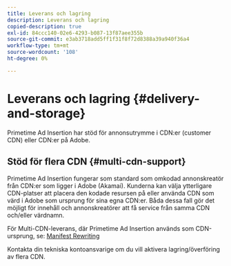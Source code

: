 ```yaml
---
title: Leverans och lagring
description: Leverans och lagring
copied-description: true
exl-id: 84ccc140-02e6-4293-b087-13f87aee355b
source-git-commit: e3ab3718add5ff1f31f8f72d8388a39a940f36a4
workflow-type: tm+mt
source-wordcount: '108'
ht-degree: 0%

---
```


# Leverans och lagring {#delivery-and-storage}

Primetime Ad Insertion har stöd för annonsutrymme i CDN:er (customer CDN) eller CDN:er på Adobe.

## Stöd för flera CDN {#multi-cdn-support}

Primetime Ad Insertion fungerar som standard som omkodad annonskreatör från CDN:er som ligger i Adobe (Akamai).  Kunderna kan välja ytterligare CDN-platser att placera den kodade resursen på eller använda CDN som värd i Adobe som ursprung för sina egna CDN:er.  Båda dessa fall gör det möjligt för innehåll och annonskreatörer att få service från samma CDN och/eller värdnamn.

För Multi-CDN-leverans, där Primetime Ad Insertion används som CDN-ursprung, se: [Manifest Rewriting](../technical-reference/manifest-rewriting.md)

Kontakta din tekniska kontoansvarige om du vill aktivera lagring/överföring av flera CDN.
